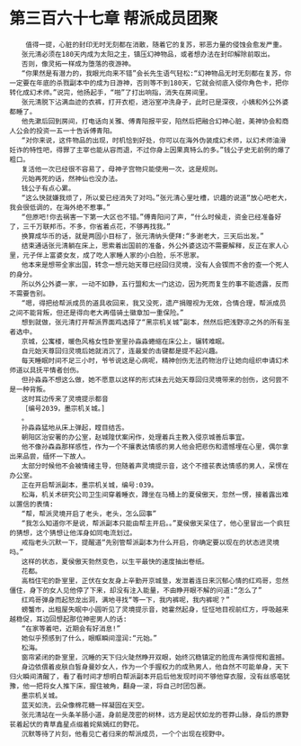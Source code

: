 # 第三百六十七章 帮派成员团聚
        值得一提，心脏的封印无时无刻都在消散，随着它的复苏，邪恶力量的侵蚀会愈发严重。
       张元清必须在180天内成为太阳之主，镇压幻神物品，或者想办法在封印解除前取出。
       否则，像灵拓一样成为堕落的夜游神。
       “你果然是有潜力的，我眼光向来不错”会长先生语气轻松:“幻神物品无时无刻都在复苏，你一定要在年底的杀戮副本中的成为日游神，否则等不到180天，它就会彻底入侵你角色卡，把你转化成幻术师。”说完，他扬起手，“啪”了打出响指，消失在房间里。
       张元清脱下沾满血迹的衣裤，打开衣柜，进浴室冲洗身子，此时已是深夜，小姨和外公外婆都睡了。
       他先漱后回到房间，打电话向关雅、傅青阳报平安，陷然后把融合幻神心脏，美神协会和商人公会的投资一五一十告诉傅青阳。
       “对你来说，这件物品的出现，时机恰到好处，你可以在海外伪装成幻术师，以幻术师油滑妊诈的特性吧，得罪了主宰也能从容而退，不过你身上因果真特么的多。”钱公子史无前例的爆了粗口。
       复活他一次已经很不容易了，母神子宫物只能使用一次，这是规则。
       元始再死的话，然神仙也没办法。
       钱公子有点心累。
       “这么快就嫌我烦了，所以爱已经消失了对吗。”张元清心里吐槽，识趣的说道“放心吧老大，我会很低调的，在海外绝不惹事。”
       “但原吧!你去祸害一下第一大区也不错。”傅青阳问了声，“什么时候走，资金已经准备好了，三千万联邦币。不多，你省着点花，不够再找我。”
       换算成华币的话，就是两固小目标了，张元清纳头便拜:“多谢老大，三天后出发。”
       结束通话张元清躺在床上，思索着出国前的准备，外公外婆这边不需要解释，反正在家人心里，元子伴上富婆女友，成了吃人家睡人家的小白脸，乐不思家。
       他本来是想带全家出国，转念一想元始天尊已经回归灵境，没有人会锲而不舍的查一个死人的身分。
       所以外公外婆一家，一动不如静，五行盟和太一门这边，因为死而复生的事不能透露，反而不需要告别。
       “嗯，得把给帮派成员的道具收回来，我又没死，遗产捐赠视为无效，合情合理，帮派成员之间不能背叛，但还是得向老大再借骑土徽章加一重保险。”
       想到就做，张元清打开帮派界面鸡选择了“黑宗机关城”副本，然然后把浅野凉之外的所有圣者选中。
       京城，公寓楼，暖色风格女性卧室里孙淼淼蜷缩在床公上，辗转难眠。
       自元始天尊回归灵境后她就消沉了，连最爱的击键都是提不起兴趣。
       每天睡眠时间不足三小时，爷爷说这是心病呢，精神创伤无法药物治疗让她向组织申请幻术师道以具抚平情者创伤。
       但孙淼淼不想这么做，她不愿意以这样的形式抹去元始天尊回归灵境带来的创伤，这何尝不是一种背叛。
       这时耳边传来了灵境提示都音
       ［编号2039，墨宗机关城。]
       。
       孙淼淼猛地从床上弹起，瞠目结舌。
       朝阳区治安署的办公室，赵城隍伏案闲作，处理着兵主教入侵京城善后事宜。
       他不像孙森淼那样感性，作为一个不攘表达情感的男人他会把悲伤和遗憾埋在心里，偶尔拿出来品尝，缅怀一下故人。
       太部分时候他不会被情绪主导，但随着声灵境提示音，这个不擅苌表达情感的男人，呆愣在办公室。
       正在开启帮派副本，墨宗机关城，编号:039。
       松海，机关术研究公司卫生间穿着睡衣，蹲坐在马桶上的夏侯傲天，忽然一愣，接着露出难以置信的表情:
       “帮，帮派灵境开启了老头，老头，怎么回事”
       “我怎么知道你不是说，帮派副本只能由帮主开启。。”夏侯傲天呆住了，他心里冒出一个疯狂的猜想，这个猜想让他浑身如同电流划过。
       戒指老头沉默一下，提醒道“先别管帮派副本为什么开启，你确定要以现在的状态进灵境吗。”
       这样的状态，夏侯傲天勃然变色，以生平最快的速度抽出卷纸。
       花都。
       高档住宅的卧室里，正伏在女友身上辛勤开京城垦，发泄着连日来沉郁心情的红鸡哥，忽然僵住，身下的女人见他停了下来，却没有注入能量，不由睁开眼不解的问道:“怎么了”
       红鸡哥弹身而起怒龙出洞，满地寻找“等一下，我内裤呢，我内裤呢？”
       螃蟹市，出租屋失眠中小圆听见了灵境提示音，她霍然起身，怔怔地目视前红方，呼吸越来越稳促，耳边回想起那位神密男人的话:
       “在家等着吧，近期会有好消息!”
       她似乎预感到了什么，眼眶瞬间湿润:“元始。”
       松海。
       窗帘紧闭的卧室里，沉睡的天下归火陡然睁开双眼，始终沉稳镇定的脸庞布满惊愕和震撼。
       身边依偎着皮肤白皙身曼妙女人，作为一个手握权力的成熟男人，他自然不可能单身，天下归火瞬间清醒了，看了看时间才想明白帮派副本开启后他发现时间不够他穿衣服，没有丝感亳犹豫，他一把将女人推下床，握住被角，翻身一滚，将自己时团包裹。
       墨宗机关城。
       蓝天如洗，云朵像棉花糖一样凝固在天空。
       张元清站在一头条羊肠小道，身前是茂密的树林，远方是起伏如龙的苍莽山脉，身后的原野苌着起伏的青草鑫星点缀着姹紫嫣红的野花。
       沉默等待了片刻，他看见亡者归来的帮派成员，一个个出现在视野中。